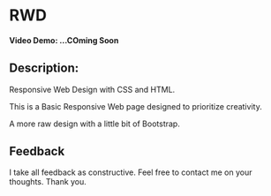 # RWD
#### Video Demo:  ...COming Soon
## Description:

Responsive Web Design with CSS and HTML.

This is a Basic Responsive Web page designed to prioritize creativity.

A more raw design with a little bit of Bootstrap.

## Feedback

I take all feedback as constructive. Feel free to contact me on your thoughts. Thank you.

